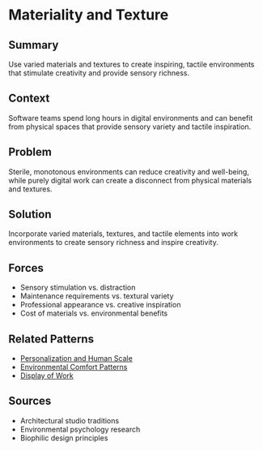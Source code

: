 ---
---
# Materiality and Texture

## Summary
Use varied materials and textures to create inspiring, tactile environments that stimulate creativity and provide sensory richness.

## Context
Software teams spend long hours in digital environments and can benefit from physical spaces that provide sensory variety and tactile inspiration.

## Problem
Sterile, monotonous environments can reduce creativity and well-being, while purely digital work can create a disconnect from physical materials and textures.

## Solution
Incorporate varied materials, textures, and tactile elements into work environments to create sensory richness and inspire creativity.

## Forces
- Sensory stimulation vs. distraction
- Maintenance requirements vs. textural variety
- Professional appearance vs. creative inspiration
- Cost of materials vs. environmental benefits

## Related Patterns
- [Personalization and Human Scale](../architectural-spatial/personalization-human-scale.md)
- [Environmental Comfort Patterns](../architectural-spatial/environmental-comfort-patterns.md)
- [Display of Work](display-of-work.md)

## Sources
- Architectural studio traditions
- Environmental psychology research
- Biophilic design principles